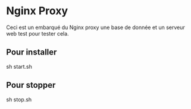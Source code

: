 # Nginx Proxy

Ceci est un embarqué du Nginx proxy une base de donnée et un serveur web test pour tester cela.

## Pour installer 
sh start.sh

## Pour stopper 
sh stop.sh
